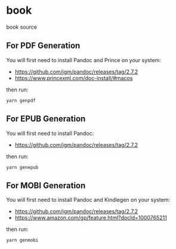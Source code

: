 # book

book source

## For PDF Generation

You will first need to install Pandoc and Prince on your system:

- https://github.com/jgm/pandoc/releases/tag/2.7.2
- https://www.princexml.com/doc-install/#macos

then run:

```
yarn genpdf
```

## For EPUB Generation

You will first need to install Pandoc:

- https://github.com/jgm/pandoc/releases/tag/2.7.2

then run:

```
yarn genepub
```

## For MOBI Generation

You will first need to install Pandoc and Kindlegen on your system:

- https://github.com/jgm/pandoc/releases/tag/2.7.2
- https://www.amazon.com/gp/feature.html?docId=1000765211

then run:

```
yarn genmobi
```
